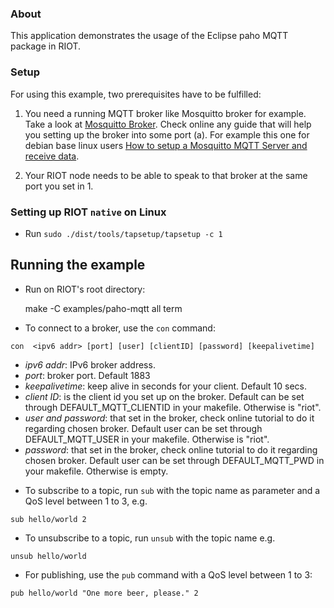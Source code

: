 ### About
This application demonstrates the usage of the Eclipse paho MQTT package in RIOT.

### Setup
For using this example, two prerequisites have to be fulfilled:

1. You need a running MQTT broker like Mosquitto broker for example. Take a look at
[Mosquitto Broker](https://mosquitto.org/). Check online any guide that will
help you setting up the broker into some port (a).
For example this one for debian base linux users
[How to setup a Mosquitto MQTT Server and receive data](https://www.digitalocean.com/community/questions/how-to-setup-a-mosquitto-mqtt-server-and-receive-data-from-owntracks).

2. Your RIOT node needs to be able to speak to that broker at the same port you set in 1.

### Setting up RIOT `native` on Linux
- Run `sudo ./dist/tools/tapsetup/tapsetup -c 1`

## Running the example
- Run on RIOT's root directory:

  make -C examples/paho-mqtt all term

- To connect to a broker, use the `con` command:
```
con  <ipv6 addr> [port] [user] [clientID] [password] [keepalivetime]
```
  * *ipv6 addr*: IPv6 broker address.
  * *port*: broker port. Default 1883
  * *keepalivetime*: keep alive in seconds for your client. Default 10 secs.
  * *client ID*: is the client id you set up on the broker. Default can be set
     through DEFAULT_MQTT_CLIENTID in your makefile. Otherwise is "riot".
  * *user and password*: that set in the broker, check online tutorial to do it regarding chosen broker. 
     Default user can be set through DEFAULT_MQTT_USER in your makefile. Otherwise is "riot".
  * *password*: that set in the broker, check online tutorial to do it regarding chosen broker. 
     Default user can be set through DEFAULT_MQTT_PWD in your makefile. Otherwise is empty.

- To subscribe to a topic, run `sub` with the topic name as parameter and a QoS
  level between 1 to 3, e.g.
```
sub hello/world 2
```
- To unsubscribe to a topic, run `unsub` with the topic name e.g.
```
unsub hello/world
```

- For publishing, use the `pub` command with a QoS level between 1 to 3:
```
pub hello/world "One more beer, please." 2
```
